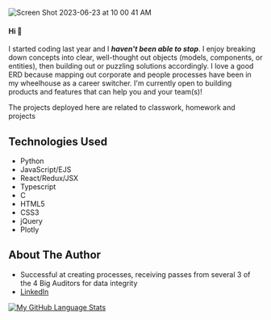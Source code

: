 
![Screen Shot 2023-06-23 at 10 00 41 AM](https://github.com/sylvialchen/sylvialchen/assets/101881486/dd4f982a-d6d9-44ec-a306-040a78a29794)

#### Hi 👋

I started coding last year and I ***haven't been able to stop***. I enjoy breaking down concepts into clear, well-thought out objects (models, components, or entities), then building out or puzzling solutions accordingly. I love a good ERD because mapping out corporate and people processes have been in my wheelhouse as a career switcher. I'm currently open to building products and features that can help you and your team(s)!

The projects deployed here are related to classwork, homework and projects

## Technologies Used
* Python
* JavaScript/EJS
* React/Redux/JSX
* Typescript
* C
* HTML5
* CSS3
* jQuery
* Plotly

## About The Author
* Successful at creating processes, receiving passes from several 3 of the 4 Big Auditors for data integrity
* [LinkedIn](https://www.linkedin.com/in/sylvialchen/)


[![My GitHub Language Stats](https://github-readme-stats.vercel.app/api/top-langs/?username=sylvialchen&langs_count=5&theme=tokyonight)]()
<!-- [![My GitHub Stats](https://github-readme-stats.vercel.app/api/?username=sylvialchen&count_private=true&theme=tokyonight&showicons=true)]() -->
